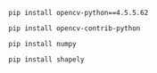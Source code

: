 ``pip install opencv-python==4.5.5.62``

``pip install opencv-contrib-python``

``pip install numpy``

``pip install shapely``